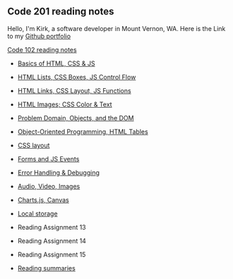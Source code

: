 ## Code 201 reading notes

Hello, I'm Kirk, a software developer in Mount Vernon, WA. Here is the Link to my [Github portfolio](https://github.com/KirkGarrison)

[Code 102 reading notes](102-notes.md)

- [Basics of HTML, CSS & JS](class-02.md)
- [HTML Lists, CSS Boxes, JS Control Flow](class-03.md)
- [HTML Links, CSS Layout, JS Functions](class-04.md)
- [HTML Images; CSS Color & Text](class-05.md)
- [Problem Domain, Objects, and the DOM](class-06.md)
- [Object-Oriented Programming, HTML Tables](class-07.md)
- [CSS layout](class-08.md)
- [Forms and JS Events](class-09.md)
- [Error Handling & Debugging](class-10.md)
- [Audio, Video, Images](class-11.md)
- [Charts.js, Canvas](class-12.md)
- [Local storage](class-13.md)
- Reading Assignment 13
- Reading Assignment 14
- Reading Assignment 15

- [Reading summaries](class-01.md)